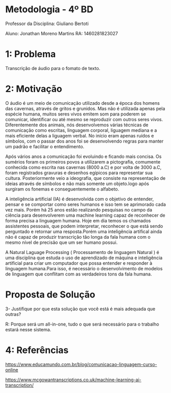 # Metodologia - 4º BD


Professor da Disciplina: Giuliano Bertoti 

Aluno: Jonathan Moreno Martins
RA: 1460281823027

 

 # 1: Problema

Transcrição de áudio para o fomato de texto.

 # 2: Motivação
 
 O áudio é um meio de comunicação utilizado desde a época dos homens das cavernas, através de gritos e grunidos. Mas não é utilizada apenas pela espécie humana, muitos seres vivos emitem som para poderem se comunicar, identificar ou até mesmo se reproduzir com outros seres vivos. Diferentemente dos animais, nós desenvolvemos várias técnicas de comunicação como escritas, linguagem corporal, liguagem mediana e a mais eficiente delas a liguagem verbal. No início eram apenas ruídos e símbolos, com o passar dos anos foi se desenvolvendo regras para manter um padrão e facilitar o entendimento.
 
 Após vários anos a comunicação foi evoluindo e ficando mais concisa. Os sumérios foram os primeiros povos a utilizarem a pictografia, comumente conhecida como escrita nas cavernas (8000 a.C) e por volta de 3000 a.C, foram registrados gravuras e desenhos egípicos para representar sua cultura. Posteriormente veio a ideografia, que consiste na representação de ideias através de símbolos e não mais somente um objeto.logo após surgiram os fonemas e conseguentemente o alfabeto.
 
 A inteligência artificial (IA) é desenvolvida com o objetivo de entender, pensar e se comportar como seres humanos e isso tem se aprimorado cada vez mais. Porém há 25 anos estão realizando pesquisas no campo da ciência para desenvolverem uma machine learning capaz de reconhecer de forma precisa a linguagem humana. Hoje em dia temos os chamados assistentes pessoais, que podem interpretar, reconhecer o que está sendo perguntado e retornar uma resposta.Porém uma inteligência artifical ainda não é capaz de produzir transcrição tão longa da fala humana com o mesmo nível de precisão que um ser humano possui.
 
 A Natural Laguage Processing ( Processamento de linguagem Natural ) é uma disciplina que estuda o uso de aprendizado de máquina e inteligência artificial para criar um computador que possa entender e responder à linguagem humana.Para isso, é necessário o desenvolvimento de modelos de linguagem que conflitam com as verdadeiros tons da fala humana.
 

 # Proposta de Solução

3- Justifique por que esta solução que você está é mais adequada que outras?

R: Porque será um all-in-one, tudo o que será necessário para o trabalho estará nesse sistema.

 # 4: Referências

https://www.educamundo.com.br/blog/comunicacao-linguagem-curso-online

https://www.mcgowantranscriptions.co.uk/machine-learning-ai-transcription/
